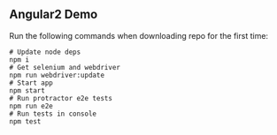 ## Angular2 Demo

Run the following commands when downloading repo for the first time:


```shell
# Update node deps
npm i
# Get selenium and webdriver
npm run webdriver:update
# Start app
npm start
# Run protractor e2e tests
npm run e2e
# Run tests in console
npm test
```
